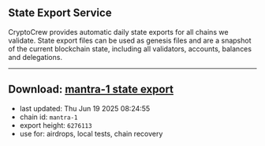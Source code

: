 ## State Export Service
CryptoCrew provides automatic daily state exports for all chains we validate. State export files can be used as genesis files and are a snapshot of the current blockchain state, including all validators, accounts, balances and delegations.

---
**Download: [mantra-1 state export](https://dl-eu2.ccvalidators.com/SERVICE/mantrachain/mantra-1_export_6276113.json)**
---

- last updated: Thu Jun 19 2025 08:24:55
- chain id: `mantra-1`
- export height: `6276113`
- use for: airdrops, local tests, chain recovery
